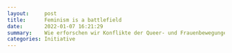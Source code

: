 ```yaml
---
layout:     post
title:      Feminism is a battlefield
date:       2022-01-07 16:21:29
summary:    Wie erforschen wir Konflikte der Queer- und Frauenbewegungen? "Wie erforschen, was sich bewegt?" (Susanne Maurer)
categories: Initiative
---
```


<object data="{{ site.url }}/pdfs/Call for Contribution - Interdisziplinärer Workshop - Feminism is a battlefield(1).pdf" width="650" height="800" type='application/pdf'></object>
